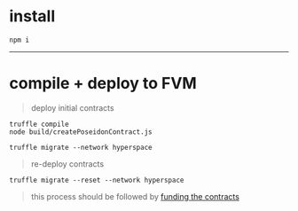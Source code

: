 # install

```
npm i
```
------

# compile + deploy to FVM

> deploy initial contracts

```
truffle compile
node build/createPoseidonContract.js
```

```
truffle migrate --network hyperspace
```

> re-deploy contracts

```
truffle migrate --reset --network hyperspace
```

> this process should be followed by [funding the contracts](../utils/)